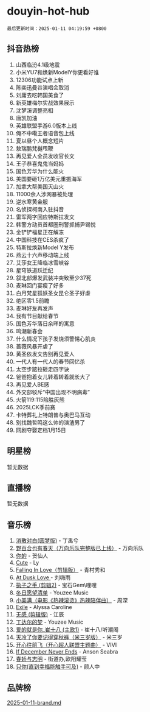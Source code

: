 # douyin-hot-hub

`最后更新时间：2025-01-11 04:19:59 +0800`

## 抖音热榜

1. 山西临汾4.1级地震
1. 小米YU7和焕新ModelY你更看好谁
1. 12306功能试点上新
1. 陈奕迅曼谷演唱会取消
1. 刘庸去吃韩国美食了
1. 新英雄梅尔实战效果展示
1. 沈梦溪调整亮相
1. 唐凯加油
1. 英雄联盟手游6.0版本上线
1. 俺不中嘞王者语音包上线
1. 夏以昼个人概念短片
1. 敖瑞鹏梵樾甩鞭
1. 再见爱人全员发收官长文
1. 王子恭喜鬼鬼当妈妈
1. 国色芳华为什么能火
1. 美国要砸1万亿美元重振海军
1. 加拿大帮美国灭山火
1. 11000余人涉网暴被处理
1. 逆水寒黄金服
1. 名侦探柯南入驻抖音
1. 雷军两字回应特斯拉发文
1. 韩警方动员首都圈刑警抓捕尹锡悦
1. 金铲铲福星正在解冻
1. 中国科技在CES杀疯了
1. 特斯拉焕新Model Y发布
1. 燕云十六声移动端上线
1. 艾莎女王降临冰雪峡谷
1. 星穹铁道跃迁纪
1. 叙北部爆发武装冲突致至少37死
1. 麦琳回门宴瘦了好多
1. 白月梵星狐妖圣女昆仑圣子好虐
1. 绝区零1.5前瞻
1. 麦琳好友再发声
1. 我有节目献给春节
1. 国色芳华落日余晖的寓意
1. 鸣潮新春会
1. 什么情况下孩子发烧须警惕心肌炎
1. 蔷薇风暴开虐了
1. 黄圣依发文告别再见爱人
1. 一代人有一代人的春节回忆杀
1. 太空步踮拉砸走四字诀
1. 爸爸抱着女儿转着转着就长大了
1. 再见爱人BE感
1. 外交部驳斥“中国出现不明病毒”
1. 火箭119:115险胜灰熊
1. 2025LCK季前赛
1. 卡特葬礼上特朗普与奥巴马互动
1. 别找魏哲鸣这么帅的演渣男了
1. 网剧夺娶定档1月15日

## 明星榜

暂无数据

## 直播榜

暂无数据

## 音乐榜

1. [消散对白(圆梦版)](https://sf5-hl-cdn-tos.douyinstatic.com/obj/tos-cn-ve-2774/og4jB5I5IizzoZVAAAzWgBMAsMDWoArfwBOiFs) - 丁禹兮
1. [野百合也有春天（万向乐队完整版已上线）](https://sf5-hl-cdn-tos.douyinstatic.com/obj/tos-cn-ve-2774/oMnUxhRAMiAGBqDtIPBQ7ACYQZFlJCftcgeDJE) - 万向乐队
1. [你的](https://sf5-hl-cdn-tos.douyinstatic.com/obj/tos-cn-ve-2774/oYuIeKf42jB7sEV6B2upMdpYAgfrQWj0FeRegh) - 贺仙人
1. [Cute](https://sf5-hl-cdn-tos.douyinstatic.com/obj/tos-cn-ve-2774/o4IbIzHWKAAB4wsS5qMBRiiAlEBGTpQRNfFvuo) - Ly
1. [Falling In Love（剪辑版）](https://sf5-hl-cdn-tos.douyinstatic.com/obj/tos-cn-ve-2774/o8ajpA8zzgBPahbBIO8AcKGBLJezFCRd1wfP9f) - 青村秀和
1. [ At Dusk  Love ](https://sf5-hl-cdn-tos.douyinstatic.com/obj/tos-cn-ve-2774/o8CrpCf5CaYgI4ZrtQgMQAFEfuGqNnRSDQAPBc) - 刘嗨雨
1. [执子之手 (剪辑2)](https://sf6-cdn-tos.douyinstatic.com/obj/tos-cn-ve-2774/oUoZLQjCc31XzqsBnBQUNgeKtYPBcgbFDwtfcu) - 宝石Gem\哩哩
1. [冬日愿望清单](https://sf5-hl-cdn-tos.douyinstatic.com/obj/tos-cn-ve-2774/oIIgUOeamCFCVAzxN6MFRLIBlLGpUqQxeeHrLE) - Youzee Music
1. [小美满（电影《热辣滚烫》热辣陪伴曲）](https://sf5-hl-cdn-tos.douyinstatic.com/obj/tos-cn-ve-2774/o0GAn2lSgfZIDUgtevCGDQYnFg4CwnrBaxbTZL) - 周深
1. [Exile](https://sf5-hl-cdn-tos.douyinstatic.com/obj/tos-cn-ve-2774/oYj4gAQTknKE3WW0Je8KGmQ7z1cA4FefwtbufD) - Alyssa Caroline
1. [无感 (剪辑版)](https://sf5-hl-cdn-tos.douyinstatic.com/obj/tos-cn-ve-2774/o0eIsUzJBDlQaQFC5OFlgbMEZC1TFYBftOBn6p) - 江辰
1. [丁达尔的梦](https://sf5-hl-cdn-tos.douyinstatic.com/obj/tos-cn-ve-2774/oMU3WirUZBVQkAC9ccG5P2IQirziZM2RTInUY) - Youzee Music
1. [爱的就是你_崔十八 (主歌1)](https://sf5-hl-cdn-tos.douyinstatic.com/obj/tos-cn-ve-2774/oI5BO5DhFZ6UTcNCnZaOCBLtZ7WIMQGfgnXf5E) - 崔十八/听潮阁
1. [天冷了你要记得穿秋裤（米三岁版）](https://sf5-hl-cdn-tos.douyinstatic.com/obj/tos-cn-ve-2774/oQlIwVIDWiZ6BQilAorS7MA0AgCkQDvcZAdm1) - 米三岁
1. [开心往前飞（开心超人联盟主题曲）](https://sf5-hl-cdn-tos.douyinstatic.com/obj/tos-cn-ve-2774/9d8fb7c82cf1421fb93a9fe925275e0a) - VIVI
1. [If December Never Ends](https://sf5-hl-cdn-tos.douyinstatic.com/obj/tos-cn-ve-2774/oY1IQMoTgCFIBg8RZifyqlBBt1UFgitTYmxeOS) - Anson Seabra
1. [春娇与志明](https://sf5-hl-cdn-tos.douyinstatic.com/obj/tos-cn-ve-2774/e530d8fceb7044b39707d7f9ff54add1) - 街道办,欧阳耀莹
1. [只你(直到幸福能触手可及)](https://sf6-cdn-tos.douyinstatic.com/obj/tos-cn-ve-2774/o0lBkRDzFTeaVSUz3ZZSCBVtZ5DIMQGfgmEAuE) - 颜人中

## 品牌榜

[2025-01-11-brand.md](2025-01-11-brand.md)
